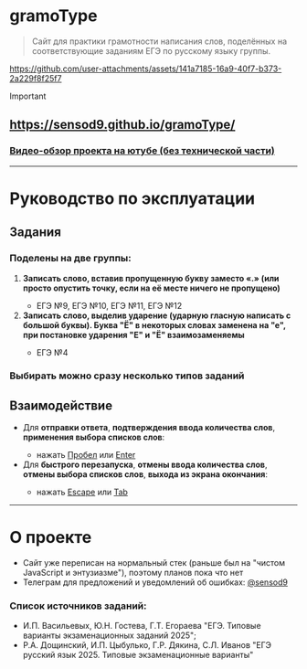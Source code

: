# gramoType
> Сайт для практики грамотности написания слов, поделённых на соответствующие заданиям ЕГЭ по русскому языку группы.




https://github.com/user-attachments/assets/141a7185-16a9-40f7-b373-2a229f8f25f7
> [!IMPORTANT]
> ## https://sensod9.github.io/gramoType/
### [Видео-обзор проекта на ютубе (без технической части)](https://youtu.be/elVjChoORQ0)

***

# Руководство по эксплуатации
## Задания
### Поделены на две группы:
<ol>
  <li><b>Записать слово, вставив пропущенную букву заместо «.» (или просто опустить точку, если на её месте ничего не пропущено)</b></li>
    <ul><li>ЕГЭ №9, ЕГЭ №10, ЕГЭ №11, ЕГЭ №12</li></ul>
  <li><b>Записать слово, выделив ударение (ударную гласную написать с большой буквы). Буква "Ё" в некоторых словах заменена на "е", при постановке ударения "Е" и "Ё" взаимозаменяемы</b></li>
    <ul><li>ЕГЭ №4</li></ul>
</ol>

### Выбирать можно сразу несколько типов заданий

## Взаимодействие
<ul>
  <li>Для <b>отправки ответа</b>, <b>подтверждения ввода количества слов</b>, <b>применения выбора списков слов</b>:</b></li>
      <ul><li>нажать <ins>Пробел</ins> или <ins>Enter</ins></li></ul>
  <li>Для <b>быстрого перезапуска</b>, <b>отмены ввода количества слов</b>, <b>отмены выбора списков слов</b>, <b>выхода из экрана окончания</b>:</li>
      <ul><li>нажать <ins>Escape</ins> или <ins>Tab</ins></li></ul>
</ul>

***

# О проекте
  * Сайт уже переписан на нормальный стек (раньше был на "чистом JavaScript и энтузиазме"), поэтому планов пока что нет
  * Телеграм для предложений и уведомлений об ошибках: [@sensod9](https://t.me/sensod9)
### Список источников заданий:
  * И.П. Васильевых, Ю.Н. Гостева, Г.Т. Егораева "ЕГЭ. Типовые варианты экзаменационных заданий 2025";
  * Р.А. Дощинский, И.П. Цыбулько, Г.Р. Дякина, С.Л. Иванов "ЕГЭ русский язык 2025. Типовые экзаменационные варианты"
